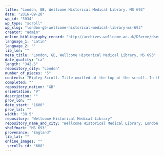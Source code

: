 ```yaml
---
title: "London, GB, Wellcome Historical Medical Library, MS 693"
date: "2016-09-28"
wp_id: "5034"
wp_type: "scroll"
wp_slug: "london-gb-wellcome-historical-medical-library-ms-693"
creator: "admin"
online_bibliography_record: "http://archives.wellcome.ac.uk/DServe/dserve.exe?dsqIni=Dserve.ini&dsqApp=Archive&dsqCmd=Show.tcl&dsqDb=Catalog&dsqPos=0&dsqSearch=%28AltRefNo%3D%27ms.693%27%29"
language_1: "Latin"
language_2: ""
lib_lon: ""
meta_title: "London, GB, Wellcome Historical Medical Library, MS 693"
date_quality: "ca"
length: "342.5"
repository_city: "London"
number_of_pieces: "5"
contents: "Ripley Scroll. Title omitted at the top of the scroll. In the marginal border is the inscription 'This longe Rolle w[as]/drawne in Colours/for me at Lubecke/in Germanye 1588'. Similar to Wellcome Historical Medical Library MS 692."
completed: ""
repository_nation: "GB"
orientation: "V"
description: ""
prov_lon: ""
date_start: "1600"
prov_lat: ""
width: "38.5"
repository: "Wellcome Historical Medical Library"
repository_name_and_city: "Wellcome Historical Medical Library, London GB"
shelfmark: "MS 693"
provenance: "England"
lib_lat: ""
online_images: ""
_scrolls_id: "608"
---
```



